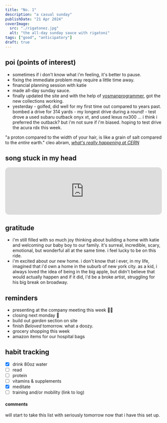 ```yaml
---
title: "No. 1"
description: "a casual sunday"
publishDate: "21 Apr 2024"
coverImage:
  src: "./rigatonez.jpg"
  alt: "the all-day sunday sauce with rigatoni"
tags: ["good", "anticipatory"]
draft: true
---
```


## poi (points of interest)

- sometimes if i don't know what i'm feeling, it's better to pause.
- fixing the immediate problem may require a little time away.
- financial planning session with katie
- made all-day sunday sauce.
- finally updated the site and with the help of [yosmanprogrammer](https://github.com/YosmanProgrammer), got the new collections working.
- yesterday - golfed, did well for my first time out compared to years past. bombed a drive for 314 yards - my longest drive during a round! - test drove a used subaru outback onyx xt, and used lexus nx300 ... i think i preferred the outback? but i'm not sure if i'm biased. hoping to test drive the acura rdx this week.

"a proton compared to the width of your hair, is like a grain of salt compared to the _entire_ earth."
cleo abram, [_what's really happening at CERN_](https://youtu.be/bCmwCkNY85g?si=9fsHHOxi4nt3bgKb)

## song stuck in my head

<iframe style="border-radius:12px" src="https://open.spotify.com/embed/track/7ihVeKd4RjiZ3y12nDhPZO?utm_source=generator" width="100%" height="152" frameBorder="0" allowfullscreen="" allow="autoplay; clipboard-write; encrypted-media; fullscreen; picture-in-picture" loading="lazy"></iframe>

## gratitude

- i'm still filled with so much joy thinking about building a home with katie and welcoming our baby boy to our family. it's surreal, incredible, scary, emotional, but wonderful all at the same time. i feel lucky to be on this ride.
- i'm excited about our new home. i don't know that i ever, in my life, imagined that i'd own a home in the suburb of new york city. as a kid, i always loved the idea of being in the big apple, but didn't believe that would actually happen and if it did, i'd be a broke artist, struggling for his big break on broadway.

## reminders

- presenting at the company meeting this week 😵‍💫
- closing next monday 🏡
- build out _garden_ section on site
- finish _Beloved_ tomorrow. what a doozy.
- grocery shopping this week
- amazon items for our hospital bags

## habit tracking

- [x] drink 80oz water
- [ ] read
- [ ] protein
- [ ] vitamins & supplements
- [x] meditate
- [ ] training and/or mobility (link to log)

#### comments

will start to take this list with seriously tomorrow now that i have this set up.
